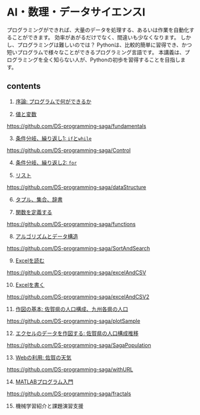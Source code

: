 # AI・数理・データサイエンスI
プログラミングができれば、大量のデータを処理する、あるいは作業を自動化することができます。
効率があがるだけでなく、間違いも少なくなります。
しかし、プログラミングは難しいのでは？
Pythonは、比較的簡単に習得でき、かつ短いプログラムで様々なことができるプログラミング言語です。
本講義は、プログラミングを全く知らない人が、Pythonの初歩を習得することを目指します。 

## contents
1. [序論: プログラムで何ができるか](./01_Introduction.pdf)

2. [値と変数](./02_ValueAndVariable.pdf)

https://github.com/DS-programming-saga/fundamentals

3. [条件分岐、繰り返し1: `if`と`while`](./03_Control.pdf)

https://github.com/DS-programming-saga/Control

4. [条件分岐、繰り返し2: `for`](./04_Control2.pdf)

5. [リスト](./05_List.pdf)

https://github.com/DS-programming-saga/dataStructure

6. [タプル、集合、辞書](./06_DataStructure.pdf)

7. [関数を定義する](./07_Functions.pdf)

https://github.com/DS-programming-saga/functions

8. [アルゴリズムとデータ構造](./08_SortAndSearch.pdf)

https://github.com/DS-programming-saga/SortAndSearch

9. [Excelを読む](./09_ExcelAndCSV.pdf)

https://github.com/DS-programming-saga/excelAndCSV

10. [Excelを書く](./10_ExcelAndCSV2.pdf)

https://github.com/DS-programming-saga/excelAndCSV2

11. [作図の基本: 佐賀県の人口構成、九州各県の人口](./11_SimplePlot.pdf)

https://github.com/DS-programming-saga/plotSample

12. [エクセルのデータを作図する: 佐賀県の人口構成推移](./12_PlotWithExcel.pdf)

https://github.com/DS-programming-saga/SagaPopulation

13. [Webの利用: 佐賀の天気](../.github/profile/13_SagaTenki.pdf)

https://github.com/DS-programming-saga/withURL

14. [MATLABプログラム入門](./11_Fractals.pdf)

https://github.com/DS-programming-saga/fractals

15. 機械学習紹介と課題演習支援
